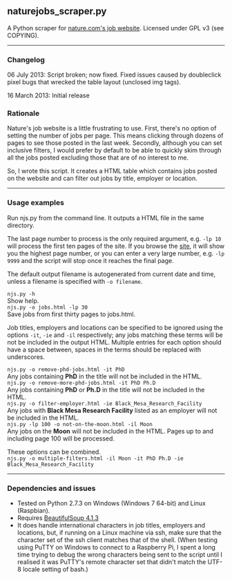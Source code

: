## naturejobs_scraper.py
A Python scraper for [nature.com's job website](http://www.naturejobs.com).
Licensed under GPL v3 (see COPYING).
***
### Changelog
06 July 2013: Script broken; now fixed. Fixed issues caused by doubleclick pixel bugs that wrecked the table layout (unclosed img tags).

16 March 2013: Initial release
### Rationale
Nature's job website is a little frustrating to use. First, there's no option of setting the number of jobs per page. This means clicking through dozens of pages to see those posted in the last week. Secondly, although you can set inclusive filters, I would prefer by default to be able to quickly skim through all the jobs posted excluding those that are of no interest to me.

So, I wrote this script. It creates a HTML table which contains jobs posted on the website and can filter out jobs by title, employer or location.
***
### Usage examples
Run njs.py from the command line. It outputs a HTML file in the same directory.

The last page number to process is the only required argument, e.g. `-lp 10` will process the first ten pages of the site. If you browse the [site](http://www.nature.com/naturejobs/science/jobs), it will show you the highest page number, or you can enter a very large number, e.g. `-lp 9999` and the script will stop once it reaches the final page.

The default output filename is autogenerated from current date and time, unless a filename is specified with `-o filename`.

`njs.py -h`  
Show help.  
`njs.py -o jobs.html -lp 30`  
Save jobs from first thirty pages to jobs.html. 

Job titles, employers and locations can be specified to be ignored using the options `-it`, `-ie` and `-il` respectively; any jobs matching these terms will be not be included in the output HTML. Multiple entries for each option should have a space between, spaces in the terms should be replaced with underscores.

`njs.py -o remove-phd-jobs.html -it PhD`  
Any jobs containing __PhD__ in the title will not be included in the HTML.  
`njs.py -o remove-more-phd-jobs.html -it PhD Ph.D`  
Any jobs containing __PhD__ or __Ph.D__ in the title will not be included in the HTML.  
`njs.py -o filter-employer.html -ie Black_Mesa_Research_Facility`  
Any jobs with __Black Mesa Research Facility__ listed as an employer will not be included in the HTML.  
`njs.py -lp 100 -o not-on-the-moon.html -il Moon`  
Any jobs on the __Moon__ will not be included in the HTML. Pages up to and including page 100 will be processed.  

These options can be combined.  
`njs.py -o multiple-filters.html -il Moon -it PhD Ph.D -ie Black_Mesa_Research_Facility`
***
### Dependencies and issues
* Tested on Python 2.7.3 on Windows (Windows 7 64-bit) and Linux (Raspbian).
* Requires [BeautifulSoup 4.1.3](http://www.crummy.com/software/BeautifulSoup/)
* It does handle international characters in job titles, employers and locations, but, if running on a Linux machine via ssh, make sure that the character set of the ssh client matches that of the shell. (When testing using PuTTY on Windows to connect to a Raspberry Pi, I spent a long time trying to debug the wrong characters being sent to the script until I realised it was PuTTY's remote character set that didn't match the UTF-8 locale setting of bash.) 
